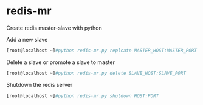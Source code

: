 # redis-mr
Create redis master-slave with python

Add a new slave<br />
```python
[root@localhost ~]#python redis-mr.py replcate MASTER_HOST:MASTER_PORT SLAVE_HOST:SLAVE_PORT
```
Delete a slave or promote a slave to  master<br/>
```python
[root@localhost ~]#python redis-mr.py delete SLAVE_HOST:SLAVE_PORT
```
Shutdown the redis server<br/>
```python
[root@localhost ~]#python redis-mr.py shutdown HOST:PORT
```
